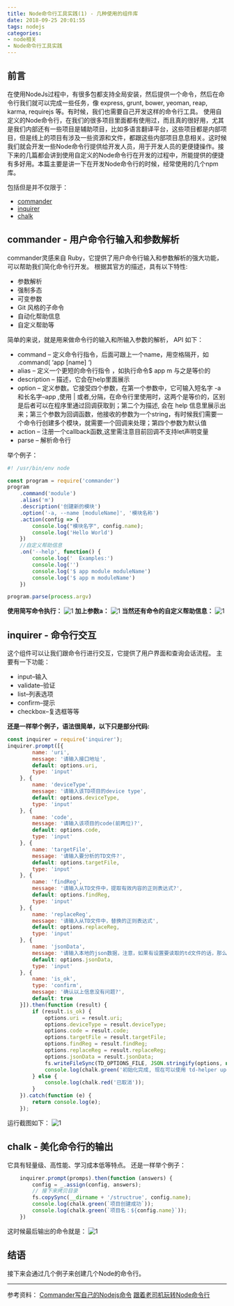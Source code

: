 ```yaml
---
title: Node命令行工具实践(1) - 几种使用的组件库
date: 2018-09-25 20:01:55
tags: nodejs
categories: 
- node相关
- Node命令行工具实践
---
```

## 前言
在使用NodeJs过程中，有很多包都支持全局安装，然后提供一个命令，然后在命令行我们就可以完成一些任务，像 express, grunt, bower, yeoman, reap, karma, requirejs 等。有时候，我们也需要自己开发这样的命令行工具。
使用自定义的Node命令行，在我们的很多项目里面都有使用过，而且真的很好用，尤其是我们内部还有一些项目是辅助项目，比如多语言翻译平台，这些项目都是内部项目，但是线上的项目有涉及一些资源和文件，都跟这些内部项目息息相关。这时候我们就会开发一些Node命令行提供给开发人员，用于开发人员的更便捷操作。接下来的几篇都会讲到使用自定义的Node命令行在开发的过程中，所能提供的便捷有多好用。本篇主要是讲一下在开发Node命令行的时候，经常使用的几个npm 库。
<!--more-->
包括但是并不仅限于：
- [commander](https://www.npmjs.com/package/commander)
- [inquirer](https://www.npmjs.com/package/inquirer)
- [chalk](https://www.npmjs.com/package/chalk)

## commander - 用户命令行输入和参数解析
commander灵感来自 Ruby，它提供了用户命令行输入和参数解析的强大功能，可以帮助我们简化命令行开发。
根据其官方的描述，具有以下特性:
- 参数解析
- 强制多态
- 可变参数
- Git 风格的子命令
- 自动化帮助信息
- 自定义帮助等

简单的来说，就是用来做命令行的输入和所输入参数的解析， API 如下：
- command – 定义命令行指令，后面可跟上一个name，用空格隔开，如 .command( ‘app [name] ‘)
- alias – 定义一个更短的命令行指令 ，如执行命令$ app m 与之是等价的
- description – 描述，它会在help里面展示
- option – 定义参数。它接受四个参数，在第一个参数中，它可输入短名字 -a和长名字–app ,使用 | 或者,分隔，在命令行里使用时，这两个是等价的，区别是后者可以在程序里通过回调获取到；第二个为描述, 会在 help 信息里展示出来；第三个参数为回调函数，他接收的参数为一个string，有时候我们需要一个命令行创建多个模块，就需要一个回调来处理；第四个参数为默认值
- action – 注册一个callback函数,这里需注意目前回调不支持let声明变量
- parse – 解析命令行

举个例子：
```javascript
#! /usr/bin/env node

const program = require('commander')
program
    .command('module')
    .alias('m')
    .description('创建新的模块')
    .option('-a, --name [moduleName]', '模块名称')
    .action(config => {
        console.log("模块名字", config.name);
        console.log('Hello World')
    })
    //自定义帮助信息
    .on('--help', function() {
        console.log('  Examples:')
        console.log('')
        console.log('$ app module moduleName')
        console.log('$ app m moduleName')
    })

program.parse(process.argv)
```
**使用简写命令执行：**
![1](node-command-1/1.png)
**加上参数a：**
![1](node-command-1/2.png)
**当然还有命令的自定义帮助信息：**
![1](node-command-1/3.png)

## inquirer - 命令行交互
这个组件可以让我们跟命令行进行交互，它提供了用户界面和查询会话流程。
主要有一下功能：
- input–输入
- validate–验证
- list–列表选项
- confirm–提示
- checkbox–复选框等等

**还是一样举个例子，语法很简单，以下只是部分代码:**
```javascript
const inquirer = require('inquirer');
inquirer.prompt([{
        name: 'uri',
        message: '请输入接口地址',
        default: options.uri,
        type: 'input'
    }, {
        name: 'deviceType',
        message: '请输入该TD项目的device type',
        default: options.deviceType,
        type: 'input'
    }, {
        name: 'code',
        message: '请输入该项目的code(前两位)?',
        default: options.code,
        type: 'input'
    }, {
        name: 'targetFile',
        message: '请输入要分析的TD文件?',
        default: options.targetFile,
        type: 'input'
    }, {
        name: 'findReg',
        message: '请输入从TD文件中，提取有效内容的正则表达式?',
        default: options.findReg,
        type: 'input'
    }, {
        name: 'replaceReg',
        message: '请输入从TD文件中，替换的正则表达式',
        default: options.replaceReg,
        type: 'input'
    }, {
        name: 'jsonData',
        message: '请输入本地的json数据，注意，如果有设置要读取的td文件的话，那么这个就忽略',
        default: options.jsonData,
        type: 'input'
    }, {
        name: 'is_ok',
        type: 'confirm',
        message: '确认以上信息没有问题?',
        default: true
    }]).then(function (result) {
        if (result.is_ok) {
            options.uri = result.uri;
            options.deviceType = result.deviceType;
            options.code = result.code;
            options.targetFile = result.targetFile;
            options.findReg = result.findReg;
            options.replaceReg = result.replaceReg;
            options.jsonData = result.jsonData;
            fs.writeFileSync(TD_OPTIONS_FILE, JSON.stringify(options, null, 2));
            console.log(chalk.green('初始化完成, 现在可以使用 td-helper update 命令更新语言包了.'));
        } else {
            console.log(chalk.red('已取消'));
        }
    }).catch(function (e) {
        return console.log(e);
    });
```
运行截图如下：
![1](node-command-1/4.png)

## chalk - 美化命令行的输出
它具有轻量级、高性能、学习成本低等特点。
还是一样举个例子：
```javascript
    inquirer.prompt(promps).then(function (answers) {
        config = _.assign(config, answers);
        // 接下来拷贝目录
        fs.copySync(__dirname + '/structrue', config.name);
        console.log(chalk.green(`项目创建成功`));
        console.log(chalk.green(`项目名：${config.name}`));
    })
```
这时候最后输出的命令就是：
![1](node-command-1/5.png)

## 结语
接下来会通过几个例子来创建几个Node的命令行。

---
参考资料：
[Commander写自己的Nodejs命令](http://blog.fens.me/series-nodejs/)
[跟着老司机玩转Node命令行](https://aotu.io/notes/2016/08/09/command-line-development/)